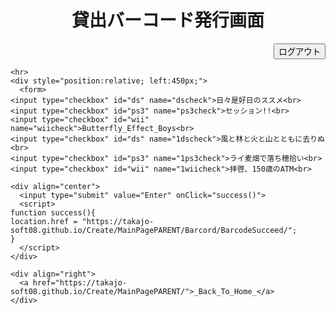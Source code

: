 <html><head>
    <meta http-equiv="content-type" content="text/html; charset=utf-8">
    <title>SignUp (Book Management)</title>
  </head>

  <body>
    <div align="center">
      <h1>貸出バーコード発行画面</h1>
    </div>
    <div align="right">
      <input type="submit" value="ログアウト" onclick="logOut()">
    </div>
    <script>
      function logOut(){
      location.href = "https://takajo-soft08.github.io/Create/";      
      }
    </script>
    
    <hr>
    <div style="position:relative; left:450px;">
      <form>
	<input type="checkbox" id="ds" name="dscheck">日々是好日のススメ<br>
	<input type="checkbox" id="ps3" name="ps3check">セッション!!<br>
	<input type="checkbox" id="wii" name="wiicheck">Butterfly_Effect_Boys<br>
	<input type="checkbox" id="ds" name="1dscheck">風と林と火と山とともに去りぬ<br>
	<input type="checkbox" id="ps3" name="1ps3check">ライ麦畑で落ち穂拾い<br>
	<input type="checkbox" id="wii" name="1wiicheck">拝啓、150歳のATM<br>
  </form>
    </div>
    
    <div align="center">
      <input type="submit" value="Enter" onClick="success()">
      <script>
	function success(){
	location.href = "https://takajo-soft08.github.io/Create/MainPagePARENT/Barcord/BarcodeSucceed/";
	}
      </script>
    </div>
    
    <div align="right">
      <a href="https://takajo-soft08.github.io/Create/MainPagePARENT/">_Back_To_Home_</a>
    </div>

  


</body></html>
